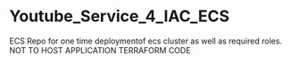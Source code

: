 # Youtube_Service_4_IAC_ECS
ECS Repo for one time deploymentof ecs cluster as well as required roles. NOT TO HOST APPLICATION TERRAFORM CODE
